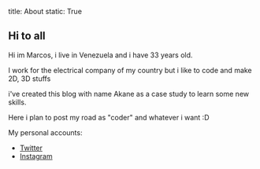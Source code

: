 title: About 
static: True

## Hi to all

Hi im Marcos, i live in Venezuela and i have 33 years old.

I work for the electrical company of my country but i like to code and make 2D, 3D stuffs

i've created this blog with name Akane as a case study to learn some new skills.

Here i plan to post my road as "coder" and whatever i want :D

My personal accounts:
* [Twitter](https://twitter.com/cgversotic)
* [Instagram](https://www.instagram.com/cgmark01/)